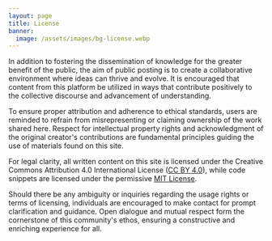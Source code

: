 ```yaml
---
layout: page
title: License
banner:
  image: /assets/images/bg-license.webp
---
```


In addition to fostering the dissemination of knowledge for the greater benefit of the public, the aim of public posting is to create a collaborative environment where ideas can thrive and evolve. It is encouraged that content from this platform be utilized in ways that contribute positively to the collective discourse and advancement of understanding.

To ensure proper attribution and adherence to ethical standards, users are reminded to refrain from misrepresenting or claiming ownership of the work shared here. Respect for intellectual property rights and acknowledgment of the original creator's contributions are fundamental principles guiding the use of materials found on this site.

For legal clarity, all written content on this site is licensed under the Creative Commons Attribution 4.0 International License ([CC BY 4.0](https://creativecommons.org/licenses/by/4.0/)), while code snippets are licensed under the permissive [MIT License](https://mit-license.org/).

Should there be any ambiguity or inquiries regarding the usage rights or terms of licensing, individuals are encouraged to make contact for prompt clarification and guidance. Open dialogue and mutual respect form the cornerstone of this community's ethos, ensuring a constructive and enriching experience for all.
